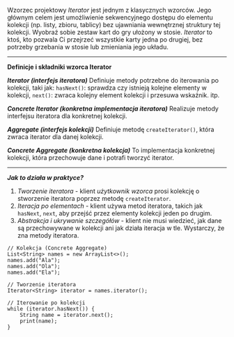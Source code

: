 Wzorzec projektowy *Iterator* jest jednym z klasycznych wzorców. Jego głównym celem jest umożliwienie sekwencyjnego dostępu do elementu kolekcji (np. listy, zbioru, tablicy) bez ujawniania wewnętrznej struktury tej kolekcji.
Wyobraź sobie zestaw kart do gry ułożony w stosie. *Iterator* to ktoś, kto pozwala Ci przejrzeć wszystkie karty jedna po drugiej, bez potrzeby grzebania w stosie lub zmieniania jego układu.

---
**Definicje i składniki wzorca Iterator**

***Iterator (interfejs iteratora)*** Definiuje metody potrzebne do iterowania po kolekcji, taki jak: `hasNext()`: sprawdza czy istnieją kolejne elementy w kolekcji, `next()`: zwraca kolejny element kolekcji i przesuwa wskaźnik. itp.

***Concrete Iterator (konkretna implementacja iteratora)*** Realizuje metody interfejsu iteratora dla konkretnej kolekcji.

***Aggregate (interfejs kolekcji)*** Definiuje metodę `createIterator()`, która zwraca iterator dla danej kolekcji.

***Concrete Aggregate (konkretna kolekcja)*** To implementacja konkretnej kolekcji, która przechowuje dane i potrafi tworzyć iterator.

---
***Jak to działa w praktyce?***
1. *Tworzenie iteratora* - klient *użytkownik wzorca* prosi kolekcję o stworzenie iteratora poprzez metodę `createIterator`.
2. *Iteracja po elementach* - klient używa metod iteratora, takich jak `hasNext`, `next`, aby przejść przez elementy kolekcji jeden po drugim.
3. *Abstrakcja i ukrywanie szczegółów* - klient nie musi wiedzieć, jak dane są przechowywane w kolekcji ani jak działa iteracja w tle. Wystarczy, że zna metody iteratora.

```
// Kolekcja (Concrete Aggregate)
List<String> names = new ArrayList<>();
names.add("Ala");
names.add("Ola");
names.add("Ela");

// Tworzenie iteratora
Iterator<String> iterator = names.iterator();

// Iterowanie po kolekcji
while (iterator.hasNext()) {
	String name = iterator.next();
	print(name);
}
```